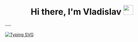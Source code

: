 <h1 align="center">Hi there, I'm <a target="_blank">Vladislav</a> 
<img src="https://github.com/blackcater/blackcater/raw/main/images/Hi.gif" height="32"/></h1>
---

[![Typing SVG](https://readme-typing-svg.herokuapp.com?font=Fira+Code&pause=1000&color=7147F7&width=435&lines=MIPT+computer+science+student)](https://git.io/typing-svg)
